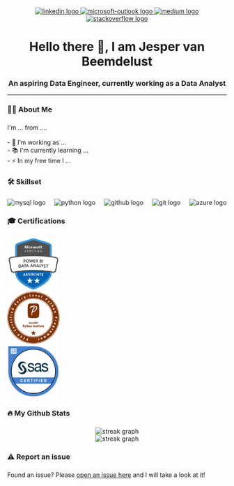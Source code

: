 ###

<div align="center">
  <a href="https://www.linkedin.com/in/jespervanbeemdelust/" target="_blank">
    <img src="https://raw.githubusercontent.com/maurodesouza/profile-readme-generator/master/src/assets/icons/social/linkedin/default.svg" width="37" height="25" alt="linkedin logo"  />
  </a>
  <a href="jespervanbeemdelust@hotmail.com" target="_blank">
    <img src="https://raw.githubusercontent.com/maurodesouza/profile-readme-generator/master/src/assets/icons/social/microsoft-outlook/default.svg" width="37" height="25" alt="microsoft-outlook logo"  />
  </a>
  <a href="https://medium.com/@jeppakanopolo" target="_blank">
    <img src="https://raw.githubusercontent.com/maurodesouza/profile-readme-generator/master/src/assets/icons/social/medium/default.svg" width="37" height="25" alt="medium logo"  />
  </a>
  <a href="https://stackoverflow.com/users/19345865/jesper-van-beemdelust" target="_blank">
    <img src="https://raw.githubusercontent.com/maurodesouza/profile-readme-generator/master/src/assets/icons/social/stackoverflow/default.svg" width="37" height="25" alt="stackoverflow logo"  />
  </a>
</div>

###

<h1 align="center">Hello there 🧔, I am Jesper van Beemdelust</h2>

###
<h3 align="center">An aspiring Data Engineer, currently working as a Data Analyst</h3>

<hr>

###

<h3 align="left">👩‍💻  About Me</h3>

###

<p align="left">I'm ... from ....<br><br>- 🔭 I’m working as ...<br>- 📚 I'm currently learning ...<br>- ⚡ In my free time I ...</p>


###

<h3 align="left">🛠 Skillset</h3>

###

<div align="left">
  <img src="https://cdn.simpleicons.org/mysql/4479A1" height="40" alt="mysql logo"  />
  <img width="12" />
  <img src="https://cdn.jsdelivr.net/gh/devicons/devicon/icons/python/python-original.svg" height="40" alt="python logo"  />
  <img width="12" />
  <img src="https://skillicons.dev/icons?i=github" height="40" alt="github logo"  />
  <img width="12" />
  <img src="https://cdn.simpleicons.org/git/F05032" height="40" alt="git logo"  />
  <img width="12" />
  <img src="https://cdn.jsdelivr.net/gh/devicons/devicon/icons/azure/azure-original.svg" height="40" alt="azure logo"  />
</div>

###

<h3 align="left">🎓 Certifications</h3>

###

<div align="left">
  <div style="display: flex; align-items: center;">
    <a href="https://www.credly.com/badges/f22b7497-08fa-4373-97be-3dce171641dd/linked_in_profile" target="_blank">
      <img src="https://raw.githubusercontent.com/jespervb7/jespervb7/first_development/Assets/PL-300.png" height="120" alt="PL-300 badge" />
    </a>
  </div>
</div>

<div align="left">
  <div style="display: flex; align-items: center;">
    <a href="https://www.credly.com/badges/ec558110-9cc4-43bf-84a1-4f0ef6642284/linked_in_profile" target="_blank">
      <img src="https://raw.githubusercontent.com/jespervb7/jespervb7/first_development/Assets/PCEP.png" height="120" alt="PCEP badge" />
    </a>
  </div>
</div>

<div align="left">
  <div style="display: flex; align-items: center;">
    <a href="https://www.credly.com/badges/38e68091-d502-48bf-a6a6-5cf408dcd76e/linked_in_profile" target="_blank">
      <img src="https://raw.githubusercontent.com/jespervb7/jespervb7/first_development/Assets/SAS Base.png" height="120" alt="SAS badge" />
    </a>
  </div>
</div>

<!--###

<h3 align="left">📑 Projects</h3>

###

<p align="left">Add the following:<br><br><br>- Screenshots of dashboards perhaps?<br>- SQL interview practice repo<br>- Project dashboard. Shows all my projects with related skills.</p>
-->
###

<h3 align="left">🔥   My Github Stats</h3>

###

<div align="center">
  <img src="https://streak-stats.demolab.com?user=jespervb7&locale=en&mode=daily&theme=dark&hide_border=false&border_radius=5&order=3" height="220" width = "600" alt="streak graph"  />
</div>

<div align="center">
  <img src="http://github-profile-summary-cards.vercel.app/api/cards/profile-details?username=jespervb7&theme=github_dark" height="220" width = "600" alt="streak graph"  />
</div>

###

<h3 align="left">⚠️   Report an issue</h3>

###

<p align="left">
  Found an issue? Please <a href="https://github.com/jespervb7/jespervb7/issues">open an issue here</a> and I will take a look at it!
</p>